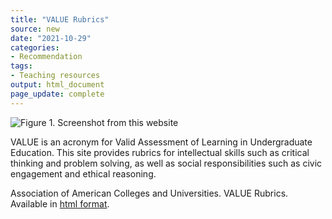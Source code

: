 ```yaml
---
title: "VALUE Rubrics"
source: new
date: "2021-10-29"
categories:
- Recommendation
tags:
- Teaching resources
output: html_document
page_update: complete
---
```


![Figure 1. Screenshot from this website](http://www.pmean.com/new-images/21/value-rubrics-01.png)

<div class="notes">

VALUE is an acronym for Valid Assessment of Learning in Undergraduate Education. This site provides rubrics for intellectual skills such as critical thinking and problem solving, as well as social responsibilities such as civic engagement and ethical reasoning.

Association of American Colleges and Universities. VALUE Rubrics. Available in [html format][aac1].

[aac1]: https://www.aacu.org/value-rubrics

</div>
